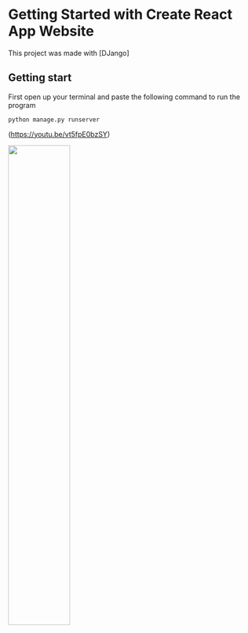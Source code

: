 # Getting Started with Create React App Website

This project was made with [DJango]

## Getting start

First open up your terminal and paste the following command to run the program
```
python manage.py runserver
```

(https://youtu.be/vt5fpE0bzSY)

[<img src="https://i.ytimg.com/vi/Hc79sDi3f0U/maxresdefault.jpg" width="50%">](https://www.youtube.com/watch?v=Hc79sDi3f0U "Now in Android: 55")

